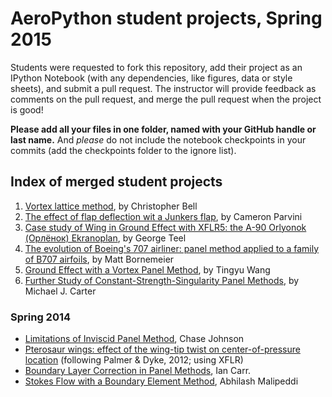 # AeroPython student projects, Spring 2015

Students were requested to fork this repository, add their project as an IPython Notebook 
(with any dependencies, like figures, data or style sheets), and submit a pull request.
The instructor will provide feedback as comments on the pull request, and merge the pull request
when the project is good!


**Please add all your files in one folder, named with your GitHub handle or last name.** And *please* do not include the notebook checkpoints in your commits (add the checkpoints folder to the ignore list). 

## Index of merged student projects

1. [Vortex lattice method](http://nbviewer.ipython.org/github/barbagroup/AeroPython-studentprojects/blob/master/Bell_Christopher/VLM.ipynb), by Christopher Bell
2. [The effect of flap deflection wit a Junkers flap](http://nbviewer.ipython.org/github/barbagroup/AeroPython-studentprojects/blob/master/cparvini/FlapNotebook.ipynb), by Cameron Parvini
3. [Case study of Wing in Ground Effect with XFLR5: the A-90 Orlyonok (Орлёнок) Ekranoplan](http://nbviewer.ipython.org/github/barbagroup/AeroPython-studentprojects/blob/master/GeorgeTeel/Orlyonok%20Ekranoplan.ipynb), by George Teel
4. [The evolution of Boeing's 707 airliner: panel method applied to a family of B707 airfoils](http://nbviewer.ipython.org/github/barbagroup/AeroPython-studentprojects/blob/master/Bornemeier/Final%20Project.ipynb), by Matt Bornemeier
5. [Ground Effect with a Vortex Panel Method](http://nbviewer.ipython.org/github/barbagroup/AeroPython-studentprojects/blob/master/Ground-Effect-in-Vortex-Panel-Method/Ground-Effect-in-Vortex-Panel-Method.ipynb), by Tingyu Wang
6. [Further Study of Constant-Strength-Singularity Panel Methods](http://nbviewer.ipython.org/github/barbagroup/AeroPython-studentprojects/blob/master/Project%20-%20Michael%20J%20Carter/Project%20-%20Michael%20J%20Carter.ipynb), by Michael J. Carter

### Spring 2014

* [Limitations of Inviscid Panel Method](http://nbviewer.ipython.org/github/LTChaseJohnson/MAE6226/blob/master/final%20project.ipynb), Chase Johnson
* [Pterosaur wings: effect of the wing-tip twist on center-of-pressure location](http://nbviewer.ipython.org/github/colinparker/Pterosaur/blob/master/parker_pterosaur.ipynb) (following Palmer & Dyke, 2012; using XFLR)
* [Boundary Layer Correction in Panel Methods](http://nbviewer.ipython.org/github/iancarr/AeroHydro/blob/master/final-project/BoundaryLayerCorrection.ipynb), Ian Carr.
* [Stokes Flow with a Boundary Element Method](http://nbviewer.ipython.org/github/arm6226/mae6226/blob/master/project/MAE6226%20Project.ipynb), Abhilash Malipeddi
